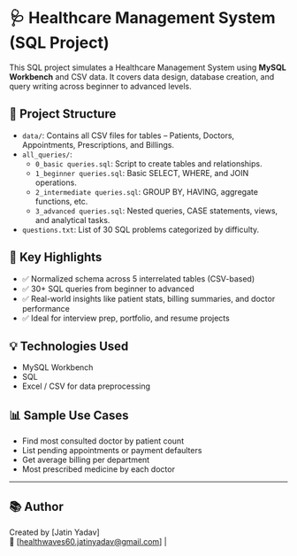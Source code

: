 # 🩺 Healthcare Management System (SQL Project)

This SQL project simulates a Healthcare Management System using **MySQL Workbench** and CSV data. It covers data design, database creation, and query writing across beginner to advanced levels.

## 📂 Project Structure

- `data/`: Contains all CSV files for tables – Patients, Doctors, Appointments, Prescriptions, and Billings.
- `all_queries/`: 
  - `0_basic queries.sql`: Script to create tables and relationships.
  - `1_beginner queries.sql`: Basic SELECT, WHERE, and JOIN operations.
  - `2_intermediate queries.sql`: GROUP BY, HAVING, aggregate functions, etc.
  - `3_advanced queries.sql`: Nested queries, CASE statements, views, and analytical tasks.
- `questions.txt`: List of 30 SQL problems categorized by difficulty.

## 📌 Key Highlights

- ✅ Normalized schema across 5 interrelated tables (CSV-based)
- ✅ 30+ SQL queries from beginner to advanced
- ✅ Real-world insights like patient stats, billing summaries, and doctor performance
- ✅ Ideal for interview prep, portfolio, and resume projects

## 💡 Technologies Used

- MySQL Workbench  
- SQL  
- Excel / CSV for data preprocessing

## 📊 Sample Use Cases

- Find most consulted doctor by patient count
- List pending appointments or payment defaulters
- Get average billing per department
- Most prescribed medicine by each doctor

---

## 📚 Author

Created by [Jatin Yadav]  
📧 [healthwaves60.jatinyadav@gmail.com] | 
